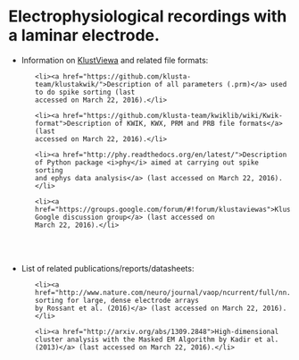 # Electrophysiological recordings with a laminar electrode.

<ul>

<li> Information on <a href="https://github.com/klusta-team/klustaviewa">KlustViewa</a> and related file formats:

  <ul> 
  
    <li><a href="https://github.com/klusta-team/klustakwik/">Description of all parameters (.prm)</a> used to do spike sorting (last 
    accessed on March 22, 2016).</li>

    <li><a href="https://github.com/klusta-team/kwiklib/wiki/Kwik-format">Description of KWIK, KWX, PRM and PRB file formats</a> (last
    accessed on March 22, 2016).</li>

    <li><a href="http://phy.readthedocs.org/en/latest/">Description of Python package <i>phy</i> aimed at carrying out spike sorting
    and ephys data analysis</a> (last accessed on March 22, 2016).</li>

    <li><a href="https://groups.google.com/forum/#!forum/klustaviewas">KlustaViewa's Google discussion group</a> (last accessed on
    March 22, 2016).</li>

  </ul>
  
</li>

<br><br>

<li> List of related publications/reports/datasheets:

  <ul>
  
    <li><a href="http://www.nature.com/neuro/journal/vaop/ncurrent/full/nn.4268.html">Spike sorting for large, dense electrode arrays 
    by Rossant et al. (2016)</a> (last accessed on March 22, 2016).</li>
  
    <li><a href="http://arxiv.org/abs/1309.2848">High-dimensional cluster analysis with the Masked EM Algorithm by Kadir et al.    
    (2013)</a> (last accessed on March 22, 2016).</li>
  
  </ul>
  
</li>

</ul>
